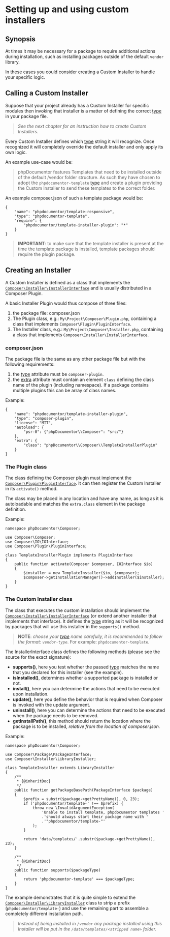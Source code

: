 <!--
    tagline: Modify the way certain types of packages are installed
-->

# Setting up and using custom installers

## Synopsis

At times it may be necessary for a package to require additional actions during
installation, such as installing packages outside of the default `vendor`
library.

In these cases you could consider creating a Custom Installer to handle your
specific logic.

## Calling a Custom Installer

Suppose that your project already has a Custom Installer for specific modules
then invoking that installer is a matter of defining the correct [type][1] in
your package file.

> _See the next chapter for an instruction how to create Custom Installers._

Every Custom Installer defines which [type][1] string it will recognize. Once
recognized it will completely override the default installer and only apply its
own logic.

An example use-case would be:

> phpDocumentor features Templates that need to be installed outside of the
> default /vendor folder structure. As such they have chosen to adopt the
> `phpdocumentor-template` [type][1] and create a plugin providing the Custom
> Installer to send these templates to the correct folder.

An example composer.json of such a template package would be:

    {
        "name": "phpdocumentor/template-responsive",
        "type": "phpdocumentor-template",
        "require": {
            "phpdocumentor/template-installer-plugin": "*"
        }
    }

> **IMPORTANT**: to make sure that the template installer is present at the
> time the template package is installed, template packages should require
> the plugin package.

## Creating an Installer

A Custom Installer is defined as a class that implements the
[`Composer\Installer\InstallerInterface`][3] and is usually distributed in a
Composer Plugin.

A basic Installer Plugin would thus compose of three files:

1. the package file: composer.json
2. The Plugin class, e.g.: `My\Project\Composer\Plugin.php`, containing a class that implements `Composer\Plugin\PluginInterface`.
3. The Installer class, e.g.: `My\Project\Composer\Installer.php`, containing a class that implements `Composer\Installer\InstallerInterface`.

### composer.json

The package file is the same as any other package file but with the following
requirements:

1. the [type][1] attribute must be `composer-plugin`.
2. the [extra][2] attribute must contain an element `class` defining the
   class name of the plugin (including namespace). If a package contains
   multiple plugins this can be array of class names.

Example:

    {
        "name": "phpdocumentor/template-installer-plugin",
        "type": "composer-plugin",
        "license": "MIT",
        "autoload": {
            "psr-0": {"phpDocumentor\\Composer": "src/"}
        },
        "extra": {
            "class": "phpDocumentor\\Composer\\TemplateInstallerPlugin"
        }
    }

### The Plugin class

The class defining the Composer plugin must implement the
[`Composer\Plugin\PluginInterface`][3]. It can then register the Custom
Installer in its `activate()` method.

The class may be placed in any location and have any name, as long as it is
autoloadable and matches the `extra.class` element in the package definition.

Example:

    namespace phpDocumentor\Composer;

    use Composer\Composer;
    use Composer\IO\IOInterface;
    use Composer\Plugin\PluginInterface;

    class TemplateInstallerPlugin implements PluginInterface
    {
        public function activate(Composer $composer, IOInterface $io)
        {
            $installer = new TemplateInstaller($io, $composer);
            $composer->getInstallationManager()->addInstaller($installer);
        }
    }

### The Custom Installer class

The class that executes the custom installation should implement the
[`Composer\Installer\InstallerInterface`][4] (or extend another installer that
implements that interface). It defines the [type][1] string as it will be
recognized by packages that will use this installer in the `supports()` method.

> **NOTE**: _choose your [type][1] name carefully, it is recommended to follow
> the format: `vendor-type`_. For example: `phpdocumentor-template`.

The InstallerInterface class defines the following methods (please see the
source for the exact signature):

* **supports()**, here you test whether the passed [type][1] matches the name
  that you declared for this installer (see the example).
* **isInstalled()**, determines whether a supported package is installed or not.
* **install()**, here you can determine the actions that need to be executed
  upon installation.
* **update()**, here you define the behavior that is required when Composer is
  invoked with the update argument.
* **uninstall()**, here you can determine the actions that need to be executed
  when the package needs to be removed.
* **getInstallPath()**, this method should return the location where the
  package is to be installed, _relative from the location of composer.json._

Example:

    namespace phpDocumentor\Composer;

    use Composer\Package\PackageInterface;
    use Composer\Installer\LibraryInstaller;

    class TemplateInstaller extends LibraryInstaller
    {
        /**
         * {@inheritDoc}
         */
        public function getPackageBasePath(PackageInterface $package)
        {
            $prefix = substr($package->getPrettyName(), 0, 23);
            if ('phpdocumentor/template-' !== $prefix) {
                throw new \InvalidArgumentException(
                    'Unable to install template, phpdocumentor templates '
                    .'should always start their package name with '
                    .'"phpdocumentor/template-"'
                );
            }

            return 'data/templates/'.substr($package->getPrettyName(), 23);
        }

        /**
         * {@inheritDoc}
         */
        public function supports($packageType)
        {
            return 'phpdocumentor-template' === $packageType;
        }
    }

The example demonstrates that it is quite simple to extend the
[`Composer\Installer\LibraryInstaller`][5] class to strip a prefix
(`phpdocumentor/template-`) and use the remaining part to assemble a completely
different installation path.

> _Instead of being installed in `/vendor` any package installed using this
> Installer will be put in the `/data/templates/<stripped name>` folder._

[1]: ../04-schema.md#type
[2]: ../04-schema.md#extra
[3]: https://github.com/composer/composer/blob/master/src/Composer/Plugin/PluginInterface.php
[4]: https://github.com/composer/composer/blob/master/src/Composer/Installer/InstallerInterface.php
[5]: https://github.com/composer/composer/blob/master/src/Composer/Installer/LibraryInstaller.php
